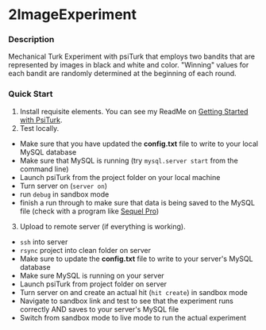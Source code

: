 # 2ImageExperiment

### Description
Mechanical Turk Experiment with psiTurk that employs two bandits that are represented by images in black and white and color. "Winning" values for each bandit are randomly determined at the beginning of each round.

### Quick Start
1. Install requisite elements. You can see my ReadMe on [Getting Started with PsiTurk](https://github.com/danieljwilson/Bandit-mechanicalTurk/blob/master/README.md).
2. Test locally. 
  * Make sure that you have updated the __config.txt__ file to write to your local MySQL database
  * Make sure that MySQL is running (try `mysql.server start` from the command line)
  * Launch psiTurk from the project folder on your local machine
  * Turn server on (`server on`)
  * run `debug` in sandbox mode
  * finish a run through to make sure that data is being saved to the MySQL file (check with a program like [Sequel Pro](http://www.sequelpro.com/))
3. Upload to remote server (if everything is working).
  * `ssh` into server
  * `rsync` project into clean folder on server
  * Make sure to update the __config.txt__ file to write to your server's MySQL database
  * Make sure MySQL is running on your server
  * Launch psiTurk from project folder on server
  * Turn server on and create an actual hit (`hit create`) in sandbox mode
  * Navigate to sandbox link and test to see that the experiment runs correctly AND saves to your server's MySQL file
  * Switch from sandbox mode to live mode to run the actual experiment
